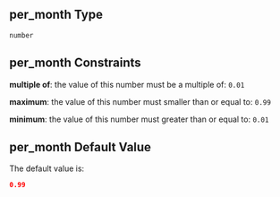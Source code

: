 ## per_month Type

`number`

## per_month Constraints

**multiple of**: the value of this number must be a multiple of: `0.01`

**maximum**: the value of this number must smaller than or equal to: `0.99`

**minimum**: the value of this number must greater than or equal to: `0.01`

## per_month Default Value

The default value is:

```json
0.99
```
